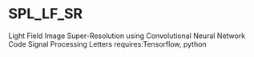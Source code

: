 # SPL_LF_SR

Light Field Image Super-Resolution using Convolutional Neural Network Code
Signal Processing Letters
requires:Tensorflow, python 
